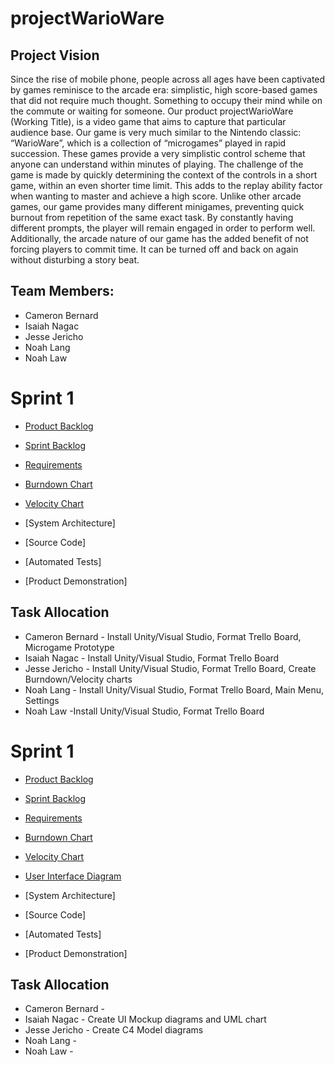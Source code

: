 # projectWarioWare
## Project Vision
Since the rise of mobile phone, people across all ages have been captivated by games reminisce to the arcade era: simplistic, high score-based games that did not require much thought. Something to occupy their mind  while on the commute or waiting for someone. Our product projectWarioWare (Working Title), is a video game that aims to capture that particular audience base. Our game is very much similar to the Nintendo classic: “WarioWare”, which is a collection of “microgames” played in rapid succession. These games provide a very simplistic control scheme that anyone can understand within minutes of playing. The challenge of the game is made by quickly determining the context of the controls in a short game, within an even shorter time limit. This adds to the replay ability  factor when wanting to master and achieve a high score. Unlike other arcade games, our game provides many different minigames, preventing quick burnout from repetition of the same exact task. By constantly having different prompts, the player will remain engaged in order to perform well. Additionally, the arcade nature of our game has the added benefit of not forcing players to commit time. It can be turned off and back on again without disturbing a story beat.

## Team Members:
* Cameron Bernard
* Isaiah Nagac
* Jesse Jericho
* Noah Lang
* Noah Law

# Sprint 1
* [Product Backlog](https://trello.com/b/jtsmfnkz/stuff-to-do)

* [Sprint Backlog](https://trello.com/b/jtsmfnkz/stuff-to-do)

* [Requirements](https://trello.com/b/jtsmfnkz/stuff-to-do)

* [Burndown Chart](https://docs.google.com/spreadsheets/d/1KS1JAGUvksctNao-YIUDpaPESjrc84cxSsQW1u5nAa8/edit?usp=sharing)

* [Velocity Chart](https://docs.google.com/spreadsheets/d/11vcohYbFJNGEILUxfn7gYudHtuWF15Xw2oqAP-XRw84/edit?usp=sharing)

* [System Architecture]

* [Source Code]

* [Automated Tests]

* [Product Demonstration]

## Task Allocation
* Cameron Bernard - Install Unity/Visual Studio, Format Trello Board, Microgame Prototype
* Isaiah Nagac - Install Unity/Visual Studio, Format Trello Board
* Jesse Jericho - Install Unity/Visual Studio, Format Trello Board, Create Burndown/Velocity charts
* Noah Lang - Install Unity/Visual Studio, Format Trello Board, Main Menu, Settings
* Noah Law -Install Unity/Visual Studio, Format Trello Board

# Sprint 1
* [Product Backlog](https://trello.com/b/jtsmfnkz/stuff-to-do)

* [Sprint Backlog](https://trello.com/b/jtsmfnkz/stuff-to-do)

* [Requirements](https://trello.com/b/jtsmfnkz/stuff-to-do)

* [Burndown Chart](https://docs.google.com/spreadsheets/d/1KS1JAGUvksctNao-YIUDpaPESjrc84cxSsQW1u5nAa8/edit?usp=sharing)

* [Velocity Chart](https://docs.google.com/spreadsheets/d/11vcohYbFJNGEILUxfn7gYudHtuWF15Xw2oqAP-XRw84/edit?usp=sharing)

* [User Interface Diagram](https://viewer.diagrams.net/?highlight=0000ff&edit=_blank&layers=1&nav=1&title=umd_v1.drawio#R5V1bd6LIFv4t8%2BA6T5PFHXxEpdPMqDiI6c55OYsoiXSjeBDTSf%2F6qV2ASlWpJHIxph86UoJo7V3fvn27aIndxctt5K7mg3DmBS2Bm720xF5LEHhJ0dAfGHlNRlRRTgaeIn%2BWnrQbGPu%2FvXSQS0c3%2Fsxb506MwzCI%2FVV%2BcBoul940zo25URT%2Byp%2F2GAb5u67cJ48aGE%2FdgB795s%2FieTKqydxu%2FKvnP82zO%2FNc%2Bs7CzU5OB9Zzdxb%2B2hsSjZbYjcIwTl4tXrpeAJOXzUty3ZcD726%2FWOQt4yIXjP2Ndf88%2F%2FH1f8F3d%2BL9%2FPv55%2FxPXki%2FXPya%2FWJvhiYgPQyjeB4%2BhUs3MHajnSjcLGcefCyHjnbn9MNwhQZ5NPjDi%2BPXVJruJg7R0DxeBOm73osff4fLb%2BT06H7vnd5L%2Bsn44DU9oH9uOgPrcBNNvWO%2FMVUbN3ry4mPnicmJMAF7d0hn89YLF14cvaITIi9wY%2F85ryFuqmhP2%2FO2l45CH31ngcsWBZcugXRJbHU9%2B4jkm6ZX7SSqR5H7unfaCk5YH76PxOfvIxH6QX4thTtyOnqR3D872puR3RBWubeoX3LHZzfYpLPZkjs2x%2FEtuZe8EuCVoARIcJ2HCL16gleO6fQNdOG4axvGkH5%2FsvbQay5cecs1gIi78EBTPA%2BO4rkPf9bTyPOWlPrnlfvX3I%2B98crFCvYLQVxekQ8q5bMXxd7LUS1K3xXl%2FLRnyvBrhza8mI7N95BGIZRmX%2B%2F2hPZ2mUhqI5CwRN99DxPg8D7DATjYoQI%2BymBhByVCHVgiFMQSoSYsUUjtUQm1SH4RhSVlLWCp3az9UIsL%2Fb0aVoOycGUrS1EA%2BO9ffTF%2BvFfvhN%2B%2FO0HHXdgP5p%2BNipTfk%2Bfemq5CpMR0lyZj5qQmjlb5vgSvtW%2Fae%2F8I10Ir5lqUBQfCAXsuMq1437gz%2BmDFjb7RdSy7cVusCKQtZhhjoU5jLFMTOvYCFOeAA4Om8f8biB46owAcw%2BwIvWWtYj%2BkfRs0DXF%2B0tZxFP70umEQRmhkGS5hMT%2F6QUAMuYH%2FtESHUzS5yLUSOzCpPgqT9PSNhT%2BbYSRgSSkvxxIEJSsnnSaNISahKjHxSrNm8A2%2BT%2F1mUC1oBnmtHp9J5PPKI5M%2BU8UgqdJr2nAcc3g73otoGo9K8oakeSTMhHYCCsdoxfjLp%2FWngsMt2L3mse%2BUsKrDQ5ESlvHddNDIyLZubX1wnoLvS6QliDPZ02YSJT70jiY8iIpSziRvl8DlLAmp0JIwEPx%2FruVAuXGUoNRaVwON%2BGmCyp392KyxuJ7DYJMkqfxght8LvEcwWiG8jvC3vF6BqYTAVMbS4msVmUaJLIlkNGYkc2f1JwNISOq9vyZjBwy53u1adg9ZdfTasdB%2Fd3p%2FYmATbwAQfrGtARz0zZ5xZuTTCBwKIhFqSqzEpUzLjAxJS8tb8NQsNpa3KJi22CY%2Bk6vUrUNeQ94ilcLp5BRbC97mg7%2B1dKERDo3IHa9dkOfzkkyo03nFC6a%2BfciYT80FffwlKhxXhsbRKiLmVUTiikV9b1VdlbBlonpCdcWj51dTd8uEQZk3mV1umziWbeqQq0tzdui2nPF91NfNIZi0rjV0bKs%2FPs%2BOlWCVVCk%2FmwLLk6jVSd%2F%2BhuNOuoNWeuS7wady1FXSUW%2FT0mrX6fYJdNw6MIYT8NO%2BWt8SZ84c9sw7szfZLQek9oq7gBlaPqxX26lpcBnI%2FMUtg2Kx6sCfRmFSrv8o6yAKYxd%2FvfKy24Q3I4gs17rWdaHQ9oJyfpYzHQhXMK2Bu17700OeyyUnqzMEOO2mqEzniBbqntBkhsyysXOJAIQbQSW1DxAB6A8iSitKQXZSaa4JnSwZ2cadaXwDIPiSd0FuERJjUO7oYxMGesa4a5sjx7SG2em3OkTmTQMykTwUGZaOl2oFZDrDkSalpoE%2F%2FQmwDJDLuS1IRT1jWqc%2FvVgULkNGaj6jsWVmNZZGF9qfBnaLFgnFosSqmmCX4F%2BppC4Uhl3hBH5XDLsiHaZkcBAuH%2F1okTAnPR8PzUN%2FCsnqh9cML%2FzlE9wiThFj7aHLZnCJD77c1UIGwbeRiiauxaogQ2QgxLURujNdPQ0WfEGwKJ1YdxS79tZYV%2B9D%2BJg6KdxAH%2Bq3UA7g9CF6m7MNxzbvcNXA%2BWrszrONfybG2DF65zk2jRQOyNhUFpqOTUU6Nq3FzJ6xAopGKVkB5lLMJVE0kqX3mksiyyrXHKXIYqMwmys2FSbJvqva9C71lAuqZ0U0%2BTd3yhBenKLIR7WPPF%2Fkyy03HZ3UfQ9tjG3FqK%2Ff74xI05EuAe9K0SiqOnink1fDEB2n%2Fq2%2FXG1i%2FF0iL8kq9EN3lvizSSbys3ivCqv3iKsz4BXpgBe4zVhOv3zcy4X5MEG4Tlu5IApZZEnjG3CNvHgTQeIiDnEcAjlmuOZahUgyNaUUu05xoUnLW17%2FGKO2eJ1Ji6JhyGVlimUi0yCShfCiPphM%2BGDbL1iTDyaV6La%2Fi75zcYomXKeiKUTynISukpgbisa8TaUcIjojsLV303CxCrw4sXMpO4A2cOOPYOAoa8ZYBgcNnNYmYIbBu2aRBMpIsTFlRheozEf4RZngHl0%2F2Dkn8ZbY0cVLauW5cSY8b7neRF5yKvximLloHbtJ5hRfPg0RhoTB%2Bnrlq5LBVNEcanVEUjoXvl2VawZpAc0vDPrhMtd2cq0CaxMRHquUWVWZjC2vhpmYdfmob%2BVhHmlELtKx3GZrwfkdy4SZrcicoxsR9VyxBoOeTe8xBlnW99y1%2BtD4bFrDUoiTZy1qnie8tVopY%2ByppJ2joeWg63WYu33M5VxsRQGXkGGNwdjukgLrxPK28fwi0%2BpGYF3RbHAP4RouxuwG8Ky6mwhPF%2BwNE67gE%2FFGMTw2w9ntrhfXeYHwswVWZUZltHRUpwIHSSo7O%2Bx%2BVvEwHSUWLbCMVM8RE8GgkStMGnl34oy7xhAKmCbQs5KS5hfLhkYozNXSc37VnTlOWLZDCwPmHiPUhHx3zxxD6huqoEmLFUAsnK7btu6Yd6Ukw89EVXIPLp7OzjF5X%2B2qZNbQjj2VOz4n%2FRlJqcafEcjiUUEK0Jv9mUM3OrihmybIxy6oqCuq2cpofVthlOKNC0W9ceFc7T0LNLJdPD9UhCVcvFCVUiDp7MBITYOWg0AiZvx%2F9gXVAInaaFTPXyWKqGIjCicSKVzlRE8kdUG2a%2FDBC2RJPnZBNRqaTft%2BdGLu%2FNIk2O9ObNsYQsd%2FytYYdy0bbxWAGX79hN7XuJ9KRP8Ka3MTVmxB0pRLMzmMVjwaDy6ujFxOiq5d1CkQ2FKtp76nEok8may4FK3vUa3Z1e1ayJ5GupCcZhnmLmQYMMHdg6xRPEcr82neyqozSLR%2B5MUw5yHUgO6GOI8UouHlBhd2oMxz8SyiM7GDcCdkVrsiq4BTWV5C%2BDDuaplOgFIUNSpL7Es3bYnnVUVSOVnTxJxWtMmwuOpFTbP%2BbGRyrUH%2FvpVtOQpJpIHZta2UVt8zxubtUMe8%2BiRFtUvRt%2BD7izeJHYcLv9jGP3AIySb4SJyBMobjSWLd%2B5C4gs%2FFmwHhsW2y6pvpfMW3HpoDnOCyjZGhO2f6Ae9l85%2B3%2BjkiK6my%2BJ5KnRkusdnVv7f2i3OziZ2AqtkI6AgaFICNxKNuKgMhNpO2ZApVvSKhNppWYvS3pkiM8%2Ft9S%2B8ZvZtd6FQ20f3cmEm%2B4bidvRPY9q6x%2Bmnmhu3NrmN8h0hUHyFzY8NMYruW7TnLOUa%2Fn0St2YTb1mDkfCLfVWNtncqyXpWRWSRGmNsU0L2vsahGnGM1Gr0pUq7JeDFad0Y95Ge2dumgltChNzC8fP9PIxJHzAXE6iGpDPakC2rNO76AylwI1RQ3NcK5b1fXZnnkZ7EXTpo5JUkGjG1AP94qaiuNryLaedhuD%2BO5EaTFVlG4WMX4S8ZzHzPS8WYPXOAv%2FMverfg8%2FqtSAPJYnl5ljHSJJiw7OVFw3svKj3ArATxmJWt9zJjqmSSvVmJEp1KbRVmulTnF6F3K93XgQhIsLPRns5q5Mc4%2Fp3IbT0NMeEwaBfoI39c3J%2FcgvBppkkZJZe48faTuUbo05UZ99gveevoIEauOZ2adJ9QLSiNefMKpsEzlRhNOEu1Ppgkn686w%2F6C9ySQBgpP2sBfPfWZA0cHExikTyPonDP%2Bm81FkI5XKaudn1YMry8TLbCfyP5h1D1YLC96dgpHjrtdg8RK5pyaLXcGSTGVZJplmV1DE%2Bh3hOu%2BaDLzl5jP0ufEquTU7K6XLEltlbqNCB7eNFba3ZuhSbZJcuCB%2Brp%2FxPlYc2dau1MFZkxllcSN5Ik2aUIFmqTQpCS9TmlrasjYyu3839bia8xazTLLnWd0zrBRLdVEDXf06jsFwz88Au%2BS60OiemaqeCsBGXYFeM14QujMsATfCj%2BkC%2Bld3rw0N2CJXLCQavJrelaFZ0%2FixwjWlsGlstu2E9diB7ZM%2BRwaOyyaj3RiK4LhbzLbkxisPp8z85RSFGMl2YXi7YsBz%2BSNaMIHYrk2VGb2EAqM9t7KNMpSDFgxHdXjO12muEt6GMzh67q8HFUk6gcIqDUgMEVUGi9oFRQwXT7xXGdvqsk88l0J7nqljtUZkENixxkDs6eiO0zf%2BOOIw1p6fkqinFBftMZGrmsiDD2Y9gl80EfF68Esi6tDMFGJVO4Ky8UtoFr9KaCeu5iGLR3CpDt7n%2B1Iecra11mumS6eejkg%2BGZgr%2BfGIbKW7mNbTD8DBK6xzmtSo0aR9VeAX4wcyj4yu%2BQU%2FPypnPVt4c5IW3QVyni1tJnqQVPUm75wyGcqsJzZX1uOpHaxCZBs8p1s0PbhxHHifh%2BLA8wqJeyySQ60kI63RengZG%2FTWaIg1qSgoqk2CokbTkHYRw70F29Z9M4cXFUWQVe42a0clVlGusiyI1mxrUglFOaFGd0FjPOntAtk%2FGiM0zJjHtDuAHz25v%2BvDV%2FMWOjzzez3A7mYDo4c7PuEpwl3dSc7GjaHY0egbuv0RvQuSYSmxesBr3ecs%2B2Dat3gMkYbOWimbIcpxGxaY23C1bgXJMxcap062aeoyyTNPtlroJJ5gJ%2FUEr1ZEiiiQfjojCdPeOvNn8k7QYRSCad%2FFz%2BiXzQfhzIMz%2FgU%3D)

* [System Architecture]

* [Source Code]

* [Automated Tests]

* [Product Demonstration]

## Task Allocation
* Cameron Bernard -
* Isaiah Nagac - Create UI Mockup diagrams and UML chart
* Jesse Jericho - Create C4 Model diagrams
* Noah Lang - 
* Noah Law -
